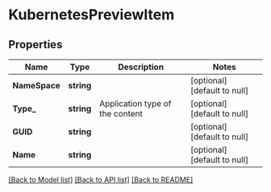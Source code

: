 # KubernetesPreviewItem

## Properties
Name | Type | Description | Notes
------------ | ------------- | ------------- | -------------
**NameSpace** | **string** |  | [optional] [default to null]
**Type_** | **string** | Application type of the content | [optional] [default to null]
**GUID** | **string** |  | [optional] [default to null]
**Name** | **string** |  | [optional] [default to null]

[[Back to Model list]](../README.md#documentation-for-models) [[Back to API list]](../README.md#documentation-for-api-endpoints) [[Back to README]](../README.md)

